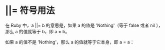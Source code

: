# ||= 符号用法
在 Ruby 中，a ||= b 的意思是，如果 a 的值是 'Nothing'（等于 false 或者 nil ），那么 a 的值就等于 b，即 a = b。

如果 a 的值不是 'Nothing'，那么 a 的值就等于它本身，即 a = a：